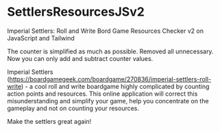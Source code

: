 # SettlersResourcesJSv2
Imperial Settlers: Roll and Write Bord Game Resources Checker v2 on JavaScript and Tailwind

The counter is simplified as much as possible. Removed all unnecessary. Now you can only add and subtract counter values.

Imperial Settlers (https://boardgamegeek.com/boardgame/270836/imperial-settlers-roll-write) - a cool roll and write boardgame highly complicated by counting action points and resources. This online application will correct this misunderstanding and simplify your game, help you concentrate on the gameplay and not on counting your resources.

Make the settlers great again!
